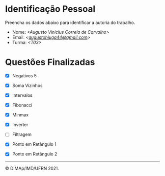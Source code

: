﻿# Identificação Pessoal

Preencha os dados abaixo para identificar a autoria do trabalho.

- Nome: *\<Augusto Vinicius Correia de Carvalho>*
- Email: *\<augustohiuga44@gmail.com>*
- Turma: *\<T03>*

# Questões Finalizadas

- [x] Negativos 5
- [x] Soma Vizinhos
- [x] Intervalos
- [x] Fibonacci
- [x] Minmax
- [x] Inverter
- [ ] Filtragem
- [x] Ponto em Retângulo 1
- [x] Ponto em Retângulo 2


--------
&copy; DIMAp/IMD/UFRN 2021.
